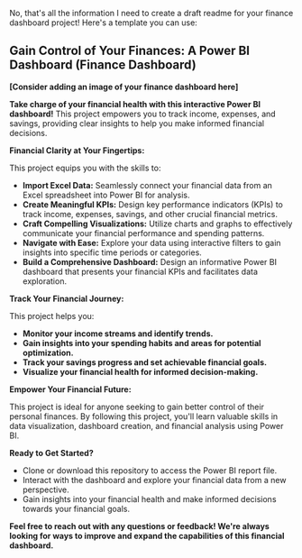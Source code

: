 No, that's all the information I need to create a draft readme for your finance dashboard project! Here's a template you can use:

## Gain Control of Your Finances: A Power BI Dashboard (Finance Dashboard)

**[Consider adding an image of your finance dashboard here]**

**Take charge of your financial health with this interactive Power BI dashboard!** This project empowers you to track income, expenses, and savings, providing clear insights to help you make informed financial decisions.

**Financial Clarity at Your Fingertips:**

This project equips you with the skills to:

* **Import Excel Data:** Seamlessly connect your financial data from an Excel spreadsheet into Power BI for analysis.
* **Create Meaningful KPIs:** Design key performance indicators (KPIs) to track income, expenses, savings, and other crucial financial metrics.
* **Craft Compelling Visualizations:** Utilize charts and graphs to effectively communicate your financial performance and spending patterns.
* **Navigate with Ease:** Explore your data using interactive filters to gain insights into specific time periods or categories.
* **Build a Comprehensive Dashboard:** Design an informative Power BI dashboard that presents your financial KPIs and facilitates data exploration.

**Track Your Financial Journey:**

This project helps you:

* **Monitor your income streams and identify trends.**
* **Gain insights into your spending habits and areas for potential optimization.**
* **Track your savings progress and set achievable financial goals.**
* **Visualize your financial health for informed decision-making.**

**Empower Your Financial Future:**

This project is ideal for anyone seeking to gain better control of their personal finances. By following this project, you'll learn valuable skills in data visualization, dashboard creation, and financial analysis using Power BI.

**Ready to Get Started?**

* Clone or download this repository to access the Power BI report file.
* Interact with the dashboard and explore your financial data from a new perspective.
* Gain insights into your financial health and make informed decisions towards your financial goals.

**Feel free to reach out with any questions or feedback! We're always looking for ways to improve and expand the capabilities of this financial dashboard.**
